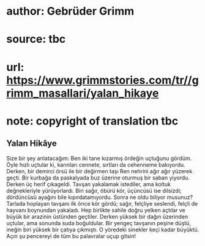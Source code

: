 # author: Gebrüder Grimm
# source: tbc
# url: https://www.grimmstories.com/tr//grimm_masallari/yalan_hikaye
# note: copyright of translation tbc

## Yalan Hikâye 

Size bir şey anlatacağım: Ben iki tane kızarmış ördeğin uçtuğunu gördüm.
Öyle hızlı uçtular ki, karınları cennete, sırtları da cehenneme
bakıyordu. Derken, bir demirci örsü ile bir değirmen taşı Ren nehrini
ağır ağır yüzerek geçti. Bir kurbağa da paskalyada buz üzerine oturmuş
bir saban yiyordu. Derken üç herif çıkageldi. Tavşan yakalamak
istediler, ama koltuk değnekleriyle yürüyorlardı. Biri sağır, öbürü kör,
üçüncüsü ise dilsizdi; dördüncüsü ayağını bile kıpırdatamıyordu. Sonra
ne oldu biliyor musunuz? Tarlada hoplayan tavşanı ilk önce kör gördü;
sağır, felçliye seslendi, felçli de hayvanı boynundan yakaladı. Hep
birlikte sahile doğru yelken açtılar ve büyük bir arazinin üstünden
geçtiler. Derken yüksek bir dağın üzerinden uçtular, ama sonunda suda
boğuldular. Bir yengeç tavşanın peşine düştü, ineğin biri yüksek bir
çatıya çıkmıştı. O yöredeki sinekler keçi kadar büyüktü. Açın şu
pencereyi de tüm bu palavralar uçup gitsin!
